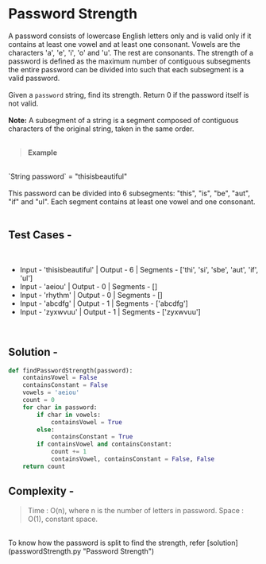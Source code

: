 # Password Strength

A password consists of lowercase English letters only and is valid only if it contains at least one vowel and at least one consonant. Vowels are the characters 'a', 'e', 'i', 'o' and 'u'. The rest are consonants. The strength of a password is defined as the maximum number of contiguous subsegments the entire password can be divided into such that each subsegment is a valid password.
<br />
<br />
Given a `password` string, find its strength. Return 0 if the password itself is not valid.
<br />
<br />
**Note:** A subsegment of a string is a segment composed of contiguous characters of the original string, taken in the same order.
<br />
<br />
> **Example**
<br />
`String password` = "thisisbeautiful"
<br />
<br />
This password can be divided into 6 subsegments: "this", "is", "be", "aut", "if" and "ul". Each segment contains at least one vowel and one consonant.
<br />
<br />


## **Test Cases -**
<br />


* Input - 'thisisbeautiful' | Output - 6 | Segments - ['thi', 'si', 'sbe', 'aut', 'if', 'ul']
* Input - 'aeiou'           | Output - 0 | Segments - [] 
* Input - 'rhythm'          | Output - 0 | Segments - []
* Input - 'abcdfg'          | Output - 1 | Segments - ['abcdfg']
* Input - 'zyxwvuu'         | Output - 1 | Segments - ['zyxwvuu']


<br />

## **Solution -**
```Python
def findPasswordStrength(password):
    containsVowel = False
    containsConstant = False
    vowels = 'aeiou'
    count = 0
    for char in password:
        if char in vowels:
            containsVowel = True
        else:
            containsConstant = True
        if containsVowel and containsConstant:
            count += 1
            containsVowel, containsConstant = False, False
    return count
```
## **Complexity -**
> Time : O(n), where n is the number of letters in password.
> Space : O(1), constant space.

<br />
To know how the password is split to find the strength, refer [solution](passwordStrength.py "Password Strength")




